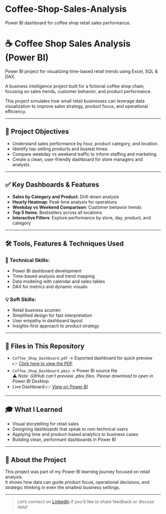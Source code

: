 # Coffee-Shop-Sales-Analysis
Power BI dashboard for coffee shop retail sales performance.


# ☕ Coffee Shop Sales Analysis (Power BI)

Power BI project for visualizing time-based retail trends using Excel, SQL & DAX.

A business intelligence project built for a fictional coffee shop chain, focusing on sales trends, customer behavior, and product performance.

This project simulates how small retail businesses can leverage data visualization to improve sales strategy, product focus, and operational efficiency.

---

## 🎯 Project Objectives

- Understand sales performance by hour, product category, and location.
- Identify top-selling products and busiest times.
- Compare weekday vs weekend traffic to inform staffing and marketing.
- Create a clean, user-friendly dashboard for store managers and analysts.

---

## ✅ Key Dashboards & Features

- **Sales by Category and Product**: Drill-down analysis  
- **Hourly Heatmap**: Peak time analysis for operations  
- **Weekday vs Weekend Comparison**: Customer behavior trends  
- **Top 5 Items**: Bestsellers across all locations  
- **Interactive Filters**: Explore performance by store, day, product, and category

---

## 🛠️ Tools, Features & Techniques Used

### 📌 Technical Skills:
- Power BI dashboard development  
- Time-based analysis and trend mapping  
- Data modeling with calendar and sales tables  
- DAX for metrics and dynamic visuals

### 💡 Soft Skills:
- Retail business acumen  
- Simplified design for fast interpretation  
- User empathy in dashboard layout  
- Insights-first approach to product strategy

---

## 📄 Files in This Repository

- `Coffee_Shop_Dashboard.pdf` → Exported dashboard for quick preview  
  👉 [Click here to view the PDF](https://github.com/JainamJain07/Coffee-Shop-Sales-Analysis/blob/main/Coffee%20Shop%20sales.pdf)
- `Coffee_Shop_Dashboard.pbix` → Power BI source file  
  ⚠️ *Note: GitHub can't preview .pbix files. Please download to open in Power BI Desktop.*  
- Live Dashboard 👉 [View on Power BI](https://app.powerbi.com/view?r=eyJrIjoiODdlOTZiZmMtZTIxNi00NDgwLWE3ZGUtMmI1NTk4YWEzM2JhIiwidCI6ImRmODY3OWNkLWE4MGUtNDVkOC05OWFjLWM4M2VkN2ZmOTVhMCJ9)


---

## 🎓 What I Learned

- Visual storytelling for retail sales  
- Designing dashboards that speak to non-technical users  
- Applying time and product-based analytics to business cases  
- Building clean, performant dashboards in Power BI

---

## 🚀 About the Project

This project was part of my Power BI learning journey focused on retail analysis.  
It shows how data can guide product focus, operational decisions, and strategic thinking in even the smallest business settings.

---

> Let’s connect on [LinkedIn](https://www.linkedin.com/in/jain-jainam/) if you’d like to share feedback or discuss data!
